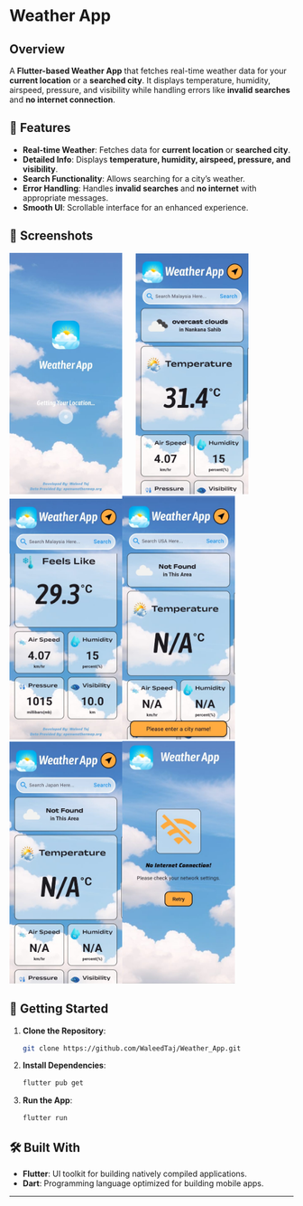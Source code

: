 # **Weather App**  

## **Overview**  
A **Flutter-based Weather App** that fetches real-time weather data for your **current location** or a **searched city**. It displays temperature, humidity, airspeed, pressure, and visibility while handling errors like **invalid searches** and **no internet connection**.

## **📱 Features**  

- **Real-time Weather**: Fetches data for **current location** or **searched city**.  
- **Detailed Info**: Displays **temperature, humidity, airspeed, pressure, and visibility**.  
- **Search Functionality**: Allows searching for a city’s weather.  
- **Error Handling**: Handles **invalid searches** and **no internet** with appropriate messages.  
- **Smooth UI**: Scrollable interface for an enhanced experience.  

## **📸 Screenshots**  

<img src="https://github.com/WaleedTaj/Weather_App/blob/master/assets/images/Screenshot%201.jpeg" width="200" style="margin-right: 20px;"/>
<img src="https://github.com/WaleedTaj/Weather_App/blob/master/assets/images/Screenshot%202.jpeg" width="200"/>
<img src="https://github.com/WaleedTaj/Weather_App/blob/master/assets/images/Screenshot%203.jpeg" width="200"/><img src="https://github.com/WaleedTaj/Weather_App/blob/master/assets/images/Screenshot%204.jpeg" width="200"/><img src="https://github.com/WaleedTaj/Weather_App/blob/master/assets/images/Screenshot%205.jpeg" width="200"/><img src="https://github.com/WaleedTaj/Weather_App/blob/master/assets/images/Screenshot%206.jpeg" width="200"/>

## **🚀 Getting Started**  

1. **Clone the Repository**:  
   ```bash
   git clone https://github.com/WaleedTaj/Weather_App.git
   ```
2. **Install Dependencies**:
   ```bash
   flutter pub get
   ```
3. **Run the App**:
   ```bash
   flutter run

## 🛠️ Built With

- **Flutter**: UI toolkit for building natively compiled applications.
- **Dart**: Programming language optimized for building mobile apps.

---
